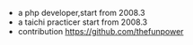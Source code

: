 - a php developer,start from 2008.3
- a taichi practicer start from 2008.3 
- contribution https://github.com/thefunpower
